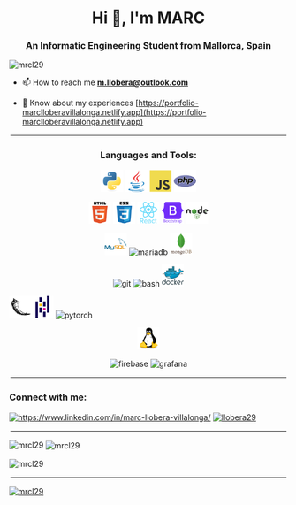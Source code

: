 <h1 align="center">Hi 👋, I'm MARC</h1>
<h3 align="center">An Informatic Engineering Student from Mallorca, Spain</h3>

<p align="left"> <img src="https://komarev.com/ghpvc/?username=mrcl29&label=Profile%20views&color=0e75b6&style=flat" alt="mrcl29" /> </p>

- 📫 How to reach me **m.llobera@outlook.com**

- 📄 Know about my experiences [https://portfolio-marclloberavillalonga.netlify.app](https://portfolio-marclloberavillalonga.netlify.app)

<hr style="border: 2px solid white;">

<h3 align="center">Languages and Tools:</h3>
<p align="center"> <img src="https://raw.githubusercontent.com/devicons/devicon/master/icons/python/python-original.svg" alt="python" width="40" height="40"/> <img src="https://raw.githubusercontent.com/devicons/devicon/master/icons/java/java-original.svg" alt="java" width="40" height="40"/> <img src="https://raw.githubusercontent.com/devicons/devicon/master/icons/javascript/javascript-original.svg" alt="javascript" width="40" height="40"/> <img src="https://raw.githubusercontent.com/devicons/devicon/master/icons/php/php-original.svg" alt="php" width="40" height="40"/> </p>
<p align="center"> <img src="https://raw.githubusercontent.com/devicons/devicon/master/icons/html5/html5-original-wordmark.svg" alt="html5" width="40" height="40"/> <img src="https://raw.githubusercontent.com/devicons/devicon/master/icons/css3/css3-original-wordmark.svg" alt="css3" width="40" height="40"/> <img src="https://raw.githubusercontent.com/devicons/devicon/master/icons/react/react-original-wordmark.svg" alt="react" width="40" height="40"/> <img src="https://raw.githubusercontent.com/devicons/devicon/master/icons/bootstrap/bootstrap-plain-wordmark.svg" alt="bootstrap" width="40" height="40"/> <img src="https://raw.githubusercontent.com/devicons/devicon/master/icons/nodejs/nodejs-original-wordmark.svg" alt="nodejs" width="40" height="40"/> </p>
<p align="center"> <img src="https://raw.githubusercontent.com/devicons/devicon/master/icons/mysql/mysql-original-wordmark.svg" alt="mysql" width="40" height="40"/> <img src="https://www.vectorlogo.zone/logos/mariadb/mariadb-icon.svg" alt="mariadb" width="40" height="40"/> <img src="https://raw.githubusercontent.com/devicons/devicon/master/icons/mongodb/mongodb-original-wordmark.svg" alt="mongodb" width="40" height="40"/> </p>
<p align="center"> <img src="https://www.vectorlogo.zone/logos/git-scm/git-scm-icon.svg" alt="git" width="40" height="40"/> <img src="https://www.vectorlogo.zone/logos/gnu_bash/gnu_bash-icon.svg" alt="bash" width="40" height="40"/> <img src="https://raw.githubusercontent.com/devicons/devicon/master/icons/docker/docker-original-wordmark.svg" alt="docker" width="40" height="40"/> </p>
<img src="https://raw.githubusercontent.com/devicons/devicon/master/icons/flask/flask-original.svg" alt="flask" width="40" height="40"/><img src="https://raw.githubusercontent.com/devicons/devicon/2ae2a900d2f041da66e950e4d48052658d850630/icons/pandas/pandas-original.svg" alt="pandas" width="40" height="40"/> <img src="https://www.vectorlogo.zone/logos/pytorch/pytorch-icon.svg" alt="pytorch" width="40" height="40"/> </p>
<p align="center"> <img src="https://raw.githubusercontent.com/devicons/devicon/master/icons/linux/linux-original.svg" alt="linux" width="40" height="40"/> </p>
<p align="center"> <img src="https://www.vectorlogo.zone/logos/firebase/firebase-icon.svg" alt="firebase" width="40" height="40"/> <img src="https://www.vectorlogo.zone/logos/grafana/grafana-icon.svg" alt="grafana" width="40" height="40"/> </p>

<hr style="border: 2px solid white;">

<h3 align="left">Connect with me:</h3>
<p align="left">
<a href="https://linkedin.com/in/https://www.linkedin.com/in/marc-llobera-villalonga/" target="blank"><img align="center" src="https://raw.githubusercontent.com/rahuldkjain/github-profile-readme-generator/master/src/images/icons/Social/linked-in-alt.svg" alt="https://www.linkedin.com/in/marc-llobera-villalonga/" height="30" width="40" /></a>
<a href="https://instagram.com/llobera29" target="blank"><img align="center" src="https://raw.githubusercontent.com/rahuldkjain/github-profile-readme-generator/master/src/images/icons/Social/instagram.svg" alt="llobera29" height="30" width="40" /></a>
</p>

<hr style="border: 2px solid white;">

<p><img align="left" src="https://github-readme-stats.vercel.app/api/top-langs?username=mrcl29&show_icons=true&locale=en&layout=compact" alt="mrcl29" /></p>

<p>&nbsp;<img align="center" src="https://github-readme-stats.vercel.app/api?username=mrcl29&show_icons=true&locale=en" alt="mrcl29" /></p>

<p><img align="center" src="https://github-readme-streak-stats.herokuapp.com/?user=mrcl29&" alt="mrcl29" /></p>

<hr style="border: 2px solid white;">

<p align="left"> <a href="https://github.com/ryo-ma/github-profile-trophy"><img src="https://github-profile-trophy.vercel.app/?username=mrcl29" alt="mrcl29" /></a> </p>

